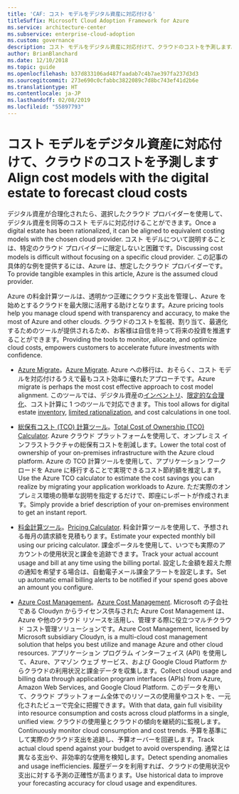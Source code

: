```yaml
---
title: 'CAF: コスト モデルをデジタル資産に対応付ける'
titleSuffix: Microsoft Cloud Adoption Framework for Azure
ms.service: architecture-center
ms.subservice: enterprise-cloud-adoption
ms.custom: governance
description: コスト モデルをデジタル資産に対応付けて、クラウドのコストを予測します。
author: BrianBlanchard
ms.date: 12/10/2018
ms.topic: guide
ms.openlocfilehash: b37d833106ad487faadab7c4b7ae397fa237d3d3
ms.sourcegitcommit: 273e690c0cfabbc3822089c7d8bc743ef41d2b6e
ms.translationtype: HT
ms.contentlocale: ja-JP
ms.lasthandoff: 02/08/2019
ms.locfileid: "55897793"
---
```

# <a name="align-cost-models-with-the-digital-estate-to-forecast-cloud-costs"></a><span data-ttu-id="63efe-103">コスト モデルをデジタル資産に対応付けて、クラウドのコストを予測します</span><span class="sxs-lookup"><span data-stu-id="63efe-103">Align cost models with the digital estate to forecast cloud costs</span></span>

<span data-ttu-id="63efe-104">デジタル資産が合理化されたら、選択したクラウド プロバイダーを使用して、デジタル資産を同等のコスト モデルに対応付けることができます。</span><span class="sxs-lookup"><span data-stu-id="63efe-104">Once a digital estate has been rationalized, it can be aligned to equivalent costing models with the chosen cloud provider.</span></span> <span data-ttu-id="63efe-105">コスト モデルについて説明することは、特定のクラウド プロバイダーに限定しないと困難です。</span><span class="sxs-lookup"><span data-stu-id="63efe-105">Discussing cost models is difficult without focusing on a specific cloud provider.</span></span> <span data-ttu-id="63efe-106">この記事の具体的な例を提供するには、Azure は、想定したクラウド プロバイダーです。</span><span class="sxs-lookup"><span data-stu-id="63efe-106">To provide tangible examples in this article, Azure is the assumed cloud provider.</span></span>

<span data-ttu-id="63efe-107">Azure の料金計算ツールは、透明かつ正確にクラウド支出を管理し、Azure を始めとするクラウドを最大限に活用する助けとなります。</span><span class="sxs-lookup"><span data-stu-id="63efe-107">Azure pricing tools help you manage cloud spend with transparency and accuracy, to make the most of Azure and other clouds.</span></span> <span data-ttu-id="63efe-108">クラウドのコストを監視、割り当て、最適化するためのツールが提供されるため、お客様は自信を持って将来の投資を推進することができます。</span><span class="sxs-lookup"><span data-stu-id="63efe-108">Providing the tools to monitor, allocate, and optimize cloud costs, empowers customers to accelerate future investments with confidence.</span></span>

- <span data-ttu-id="63efe-109">[Azure Migrate](/azure/migrate/migrate-overview)。</span><span class="sxs-lookup"><span data-stu-id="63efe-109">[Azure Migrate](/azure/migrate/migrate-overview).</span></span> <span data-ttu-id="63efe-110">Azure への移行は、おそらく、コスト モデルを対応付けるうえで最もコスト効率に優れたアプローチです。</span><span class="sxs-lookup"><span data-stu-id="63efe-110">Azure migrate is perhaps the most cost effective approach to cost model alignment.</span></span> <span data-ttu-id="63efe-111">このツールでは、デジタル資産の[インベントリ](inventory.md)、[限定的な合理化](rationalize.md)、コスト計算に 1 つのツールで対応できます。</span><span class="sxs-lookup"><span data-stu-id="63efe-111">This tool allows for digital estate [inventory](inventory.md), [limited rationalization](rationalize.md), and cost calculations in one tool.</span></span>

- <span data-ttu-id="63efe-112">[総保有コスト (TCO) 計算ツール](https://azure.com/tco)。</span><span class="sxs-lookup"><span data-stu-id="63efe-112">[Total Cost of Ownership (TCO) Calculator](https://azure.com/tco).</span></span> <span data-ttu-id="63efe-113">Azure クラウド プラットフォームを使用して、オンプレミス インフラストラクチャの総保有コストを削減します。</span><span class="sxs-lookup"><span data-stu-id="63efe-113">Lower the total cost of ownership of your on-premises infrastructure with the Azure cloud platform.</span></span> <span data-ttu-id="63efe-114">Azure の TCO 計算ツールを使用して、アプリケーション ワークロードを Azure に移行することで実現できるコスト節約額を推定します。</span><span class="sxs-lookup"><span data-stu-id="63efe-114">Use the Azure TCO calculator to estimate the cost savings you can realize by migrating your application workloads to Azure.</span></span> <span data-ttu-id="63efe-115">ただ実際のオンプレミス環境の簡単な説明を指定するだけで、即座にレポートが作成されます。</span><span class="sxs-lookup"><span data-stu-id="63efe-115">Simply provide a brief description of your on-premises environment to get an instant report.</span></span>

- <span data-ttu-id="63efe-116">[料金計算ツール](https://azure.microsoft.com/en-in/pricing/)。</span><span class="sxs-lookup"><span data-stu-id="63efe-116">[Pricing Calculator](https://azure.microsoft.com/en-in/pricing/).</span></span> <span data-ttu-id="63efe-117">料金計算ツールを使用して、予想される毎月の請求額を見積もります。</span><span class="sxs-lookup"><span data-stu-id="63efe-117">Estimate your expected monthly bill using our pricing calculator.</span></span> <span data-ttu-id="63efe-118">課金ポータルを使用して、いつでも実際のアカウントの使用状況と課金を追跡できます。</span><span class="sxs-lookup"><span data-stu-id="63efe-118">Track your actual account usage and bill at any time using the billing portal.</span></span> <span data-ttu-id="63efe-119">設定した金額を超えた際の通知を希望する場合は、自動電子メール課金アラートを設定します。</span><span class="sxs-lookup"><span data-stu-id="63efe-119">Set up automatic email billing alerts to be notified if your spend goes above an amount you configure.</span></span>

- <span data-ttu-id="63efe-120">[Azure Cost Management](https://azure.microsoft.com/services/cost-management/)。</span><span class="sxs-lookup"><span data-stu-id="63efe-120">[Azure Cost Management](https://azure.microsoft.com/services/cost-management/).</span></span> <span data-ttu-id="63efe-121">Microsoft の子会社である Cloudyn からライセンス供与された Azure Cost Management は、Azure や他のクラウド リソースを活用し、管理する際に役立つマルチクラウド コスト管理ソリューションです。</span><span class="sxs-lookup"><span data-stu-id="63efe-121">Azure Cost Management, licensed by Microsoft subsidiary Cloudyn, is a multi-cloud cost management solution that helps you best utilize and manage Azure and other cloud resources.</span></span> <span data-ttu-id="63efe-122">アプリケーション プログラム インターフェイス (API) を使用して、Azure、アマゾン ウェブ サービス、および Google Cloud Platform からクラウドの利用状況と課金データを収集します。</span><span class="sxs-lookup"><span data-stu-id="63efe-122">Collect cloud usage and billing data through application program interfaces (APIs) from Azure, Amazon Web Services, and Google Cloud Platform.</span></span> <span data-ttu-id="63efe-123">このデータを用いて、クラウド プラットフォーム全体でのリソースの使用量やコストを、一元化されたビューで完全に把握できます。</span><span class="sxs-lookup"><span data-stu-id="63efe-123">With that data, gain full visibility into resource consumption and costs across cloud platforms in a single, unified view.</span></span> <span data-ttu-id="63efe-124">クラウドの使用量とクラウドの傾向を継続的に監視します。</span><span class="sxs-lookup"><span data-stu-id="63efe-124">Continuously monitor cloud consumption and cost trends.</span></span> <span data-ttu-id="63efe-125">予算を基準にして実際のクラウド支出を追跡し、予算オーバーを回避します。</span><span class="sxs-lookup"><span data-stu-id="63efe-125">Track actual cloud spend against your budget to avoid overspending.</span></span> <span data-ttu-id="63efe-126">通常とは異なる支出や、非効率的な使用を検知します。</span><span class="sxs-lookup"><span data-stu-id="63efe-126">Detect spending anomalies and usage inefficiencies.</span></span> <span data-ttu-id="63efe-127">履歴データを利用すれば、クラウドの使用状況や支出に対する予測の正確性が高まります。</span><span class="sxs-lookup"><span data-stu-id="63efe-127">Use historical data to improve your forecasting accuracy for cloud usage and expenditures.</span></span>
